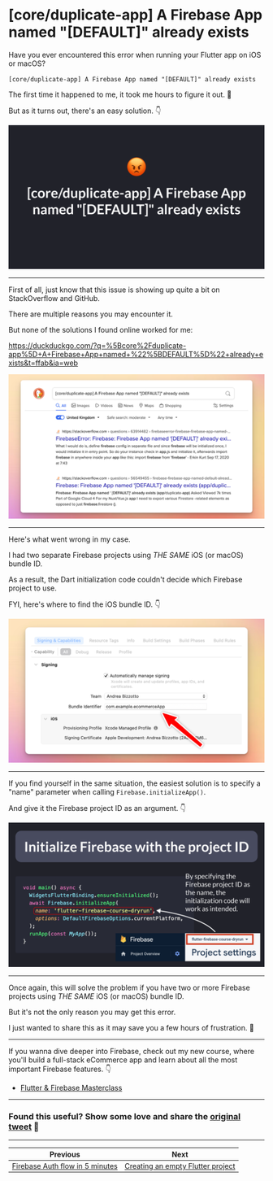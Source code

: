 # [core/duplicate-app] A Firebase App named "[DEFAULT]" already exists

Have you ever encountered this error when running your Flutter app on iOS or macOS?

```
[core/duplicate-app] A Firebase App named "[DEFAULT]" already exists
```

The first time it happened to me, it took me hours to figure it out. 😤

But as it turns out, there's an easy solution. 👇

![](104.1.png)

---

First of all, just know that this issue is showing up quite a bit on StackOverflow and GitHub.

There are multiple reasons you may encounter it.

But none of the solutions I found online worked for me: 

https://duckduckgo.com/?q=%5Bcore%2Fduplicate-app%5D+A+Firebase+App+named+%22%5BDEFAULT%5D%22+already+exists&t=ffab&ia=web

![](duck-duck-duplicate-app.png)

---

Here's what went wrong in my case.

I had two separate Firebase projects using *THE SAME* iOS (or macOS) bundle ID.

As a result, the Dart initialization code couldn't decide which Firebase project to use.

FYI, here's where to find the iOS bundle ID. 👇

![](ios-bundle-id.png)

---

If you find yourself in the same situation, the easiest solution is to specify a "name" parameter when calling `Firebase.initializeApp()`.

And give it the Firebase project ID as an argument. 👇

![](104.2.png)

---

Once again, this will solve the problem if you have two or more Firebase projects using *THE SAME* iOS (or macOS) bundle ID.

But it's not the only reason you may get this error.

I just wanted to share this as it may save you a few hours of frustration. 🥲

---

If you wanna dive deeper into Firebase, check out my new course, where you'll build a full-stack eCommerce app and learn about all the most important Firebase features. 👇

- [Flutter & Firebase Masterclass](https://codewithandrea.com/courses/flutter-firebase-masterclass/)

---

### Found this useful? Show some love and share the [original tweet](https://twitter.com/biz84/status/1651212776113618944) 🙏

---

| Previous | Next |
| -------- | ---- |
| [Firebase Auth flow in 5 minutes](../0103-simple-auth-firebase-ui/index.md) | [Creating an empty Flutter project](../0105-flutter-create-empty/index.md) |
